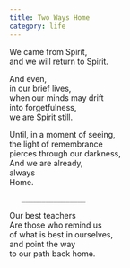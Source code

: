 ```yaml
---
title: Two Ways Home
category: life
---
```

We came from Spirit,  
and we will return to Spirit.

And even,  
in our brief lives,    
when our minds may drift    
into forgetfulness,    
we are Spirit still.

Until, in a moment of seeing,  
the light of remembrance  
pierces through our darkness,  
And we are already,   
always  
Home.

       ________________


Our best teachers  
Are those who remind us  
of what is best in ourselves,  
and point the way  
to our path back home.
